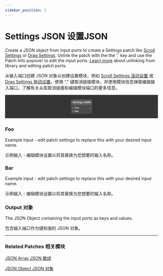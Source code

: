 ```yaml
---
sidebar_position: 5
---
```


# Settings JSON 设置JSON

Create a JSON object from input ports to create a Settings patch like [Scroll Settings](../Interaction/Scroll%20Settings) or [Drag Settings](../Interaction/Drag%20Settings). Unlink the patch with the the ‘.’ key and use the Patch Info popover to edit the input ports. [Learn more](../Workflow/Patch%20Organization) about unlinking from library and editing patch ports.

从输入端口创建 JSON 对象以创建设置模块，例如 [Scroll Settings 滚动设置](../Interaction/Scroll%20Settings) 或 [Drag Settings 拖动设置](../Interaction/Drag%20Settings)。使用 “.” 键取消链接模块，并使用模块信息弹窗编辑输入端口。了解有关从库取消链接和编辑模块端口的更多信息。

![Image](./../../../static/img/docs/Data/settings-json.png)

### Foo

Example input - edit patch settings to replace this with your desired input name.

示例输入 - 编辑模块设置以将其替换为您想要的输入名称。

### Bar

Example input - edit patch settings to replace this with your desired input name.

示例输入 - 编辑模块设置以将其替换为您想要的输入名称。

### Output 对象

The JSON Object containing the input ports as keys and values.

包含输入端口作为键和值的 JSON 对象。

------

### Related Patches 相关模块

[JSON Array JSON 数组](./JSON%20Array)

[JSON Object JSON 对象](./JSON%20Object)
